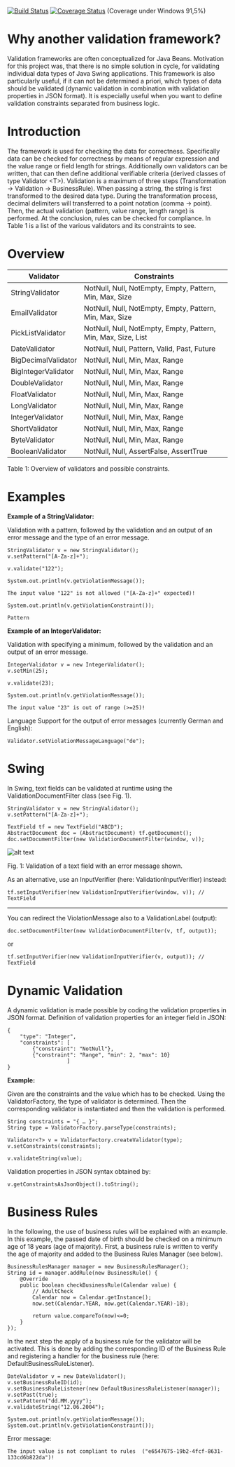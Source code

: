 [![Build Status](https://travis-ci.org/relvaner/tools4j-validator.svg?branch=master)](https://travis-ci.org/relvaner/tools4j-validator)
[![Coverage Status](https://coveralls.io/repos/github/relvaner/tools4j-validator/badge.svg?branch=master)](https://coveralls.io/github/relvaner/tools4j-validator?branch=master)
(Coverage under Windows 91,5%)

Why another validation framework?
=================================

Validation frameworks are often conceptualized for Java Beans. Motivation for this project was, that there is no simple solution in cycle, for validating individual data types of Java Swing applications. This framework is also particularly useful, if it can not be determined a priori, which types of data should be validated (dynamic validation in combination with validation properties in JSON format). It is especially useful when you want to define validation constraints separated from business logic.

Introduction
============

The framework is used for checking the data for correctness. Specifically data can be checked for correctness by means of regular expression and the value range or field length for strings. Additionally own validators can be written, that can then define additional verifiable criteria (derived classes of type Validator &lt;T&gt;). Validation is a maximum of three steps (Transformation → Validation → BusinessRule). When passing a string, the string is first transformed to the desired data type. During the transformation process, decimal delimiters will transferred to a point notation (comma → point). Then, the actual validation (pattern, value range, length range) is performed. At the conclusion, rules can be checked for compliance. In Table 1 is a list of the various validators and its constraints to see.

Overview
========

| Validator | Constraints |
| --------- | ----------- |
| StringValidator     | NotNull, Null, NotEmpty, Empty, Pattern, Min, Max, Size |
| EmailValidator      | NotNull, Null, NotEmpty, Empty, Pattern, Min, Max, Size |
| PickListValidator   | NotNull, Null, NotEmpty, Empty, Pattern, Min, Max, Size, List |
| DateValidator       | NotNull, Null, Pattern, Valid, Past, Future |
| BigDecimalValidator | NotNull, Null, Min, Max, Range |
| BigIntegerValidator | NotNull, Null, Min, Max, Range |
| DoubleValidator     | NotNull, Null, Min, Max, Range |
| FloatValidator      | NotNull, Null, Min, Max, Range |
| LongValidator       | NotNull, Null, Min, Max, Range |
| IntegerValidator    | NotNull, Null, Min, Max, Range |
| ShortValidator      | NotNull, Null, Min, Max, Range |
| ByteValidator       | NotNull, Null, Min, Max, Range |
| BooleanValidator    | NotNull, Null, AssertFalse, AssertTrue |

Table 1: Overview of validators and possible constraints.

Examples
========
<b>Example of a StringValidator:</b>

Validation with a pattern, followed by the validation and an output of an error message and the type of an error message.
<pre><code>StringValidator v = new StringValidator();
v.setPattern("[A-Za-z]+");

v.validate("122");

System.out.println(v.getViolationMessage());

The input value "122" is not allowed ("[A-Za-z]+" expected)!

System.out.println(v.getViolationConstraint());

Pattern</code></pre>
<b>Example of an IntegerValidator:</b>

Validation with specifying a minimum, followed by the validation and an output of an error message.
<pre><code>IntegerValidator v = new IntegerValidator();
v.setMin(25);

v.validate(23);

System.out.println(v.getViolationMessage());

The input value "23" is out of range (>=25)!</code></pre>

Language Support for the output of error messages (currently German and English):

<pre><code>Validator.setViolationMessageLanguage("de");</code></pre>

Swing
=====

In Swing, text fields can be validated at runtime using the ValidationDocumentFilter class (see Fig. 1).

<pre><code>StringValidator v = new StringValidator();
v.setPattern("[A-Za-z]+");

TextField tf = new TextField("ABCD");
AbstractDocument doc = (AbstractDocument) tf.getDocument();
doc.setDocumentFilter(new ValidationDocumentFilter(window, v));</code></pre>

![alt text](https://github.com/relvaner/tools4j-validator/blob/master/doc/images/ValidationDocumentFilter.jpg "ValidationDocumentFilter")

Fig. 1: Validation of a text field with an error message shown.

As an alternative, use an InputVerifier (here: ValidationInputVerifier) instead:

<pre><code>tf.setInputVerifier(new ValidationInputVerifier(window, v)); // TextField</code></pre>

---

You can redirect the ViolationMessage also to a ValidationLabel (output):

<pre><code>doc.setDocumentFilter(new ValidationDocumentFilter(v, tf, output));</code></pre>

or

<pre><code>tf.setInputVerifier(new ValidationInputVerifier(v, output)); // TextField</code></pre>

Dynamic Validation
==================
A dynamic validation is made possible by coding the validation properties in JSON format. Definition of validation properties for an integer field in JSON:

<pre><code>{
    "type": "Integer",
    "constraints": [
        {"constraint": "NotNull"},
        {"constraint": "Range", "min": 2, "max": 10}
                   ]
}</code></pre>

<b>Example:</b>

Given are the constraints and the value which has to be checked. Using the ValidatorFactory, the type of validator is determined. Then the corresponding validator is instantiated and then the validation is performed.

<pre><code>String constraints = "{ … }";
String type = ValidatorFactory.parseType(constraints);

Validator&lt;?&gt; v = ValidatorFactory.createValidator(type);
v.setConstraints(constraints);

v.validateString(value);</code></pre>

Validation properties in JSON syntax obtained by:

<pre><code>v.getConstraintsAsJsonObject().toString();</code></pre>

Business Rules
==============

In the following, the use of business rules will be explained with an example. In this example, the passed date of birth should be checked on a minimum age of 18 years (age of majority). First, a business rule is written to verify the age of majority and added to the Business Rules Manager (see below).

<pre><code>BusinessRulesManager manager = new BusinessRulesManager();
String id = manager.addRule(new BusinessRule<Calendar>() {
	@Override
	public boolean checkBusinessRule(Calendar value) {
		// AdultCheck
		Calendar now = Calendar.getInstance();
		now.set(Calendar.YEAR, now.get(Calendar.YEAR)-18);
				
		return value.compareTo(now)<=0;
	}
});</code></pre>

In the next step the apply of a business rule for the validator will be activated. This is done by adding the corresponding ID of the Business Rule and registering a handler for the business rule (here: DefaultBusinessRuleListener).

<pre><code>DateValidator v = new DateValidator();
v.setBusinessRuleID(id);
v.setBusinessRuleListener(new DefaultBusinessRuleListener(manager));
v.setPast(true);
v.setPattern("dd.MM.yyyy");
v.validateString("12.06.2004");

System.out.println(v.getViolationMessage());
System.out.println(v.getViolationConstraint());
</code></pre>

Error message:

<pre><code>The input value is not compliant to rules  ("e6547675-19b2-4fcf-8631-133cd6b822da")!</code></pre>